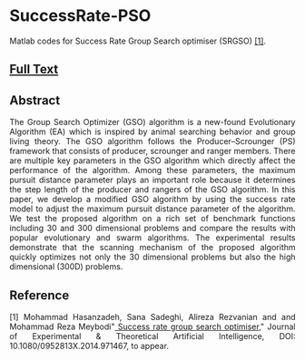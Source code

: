 # SuccessRate-PSO
<p align="justify"> Matlab codes for Success Rate Group Search optimiser (SRGSO) <a href="http://www.tandfonline.com/doi/full/10.1080/0952813X.2014.971467"  target="_blank">[1]</a>. </p>
<h2><a href="cs.pitt.edu/~hasanzadeh/files/papers/2016-TANDF-SRGSO.pdf" target="_blank">Full Text</a></h2>
<h2><a id="abstract" class="anchor" href="#abstract" aria-hidden="true"><span class="octicon octicon-link"></span></a>Abstract</h2>

<p align="justify"> The Group Search Optimizer (GSO) algorithm is a new-found Evolutionary Algorithm (EA) which is inspired by animal searching behavior and group living theory. The GSO algorithm follows the Producer–Scrounger (PS) framework that consists of producer, scrounger and ranger members. There are multiple key parameters in the GSO algorithm which directly affect the performance of the algorithm. Among these parameters, the maximum pursuit distance parameter plays an important role because it determines the step length of the producer and rangers of the GSO algorithm. In this paper, we develop a modified GSO algorithm by using the success rate model to adjust the maximum pursuit distance parameter of the algorithm. We test the proposed algorithm on a rich set of benchmark functions including 30 and 300 dimensional problems and compare the results with popular evolutionary and swarm algorithms.  The experimental results demonstrate that the scanning mechanism of the proposed algorithm quickly optimizes not only the 30 dimensional problems but also the high dimensional (300D) problems. </p>

<h2><a id="reference" class="anchor" href="#reference" aria-hidden="true"><span class="octicon octicon-link"></span></a>Reference</h2>


<p align="justify"> [1] Mohammad Hasanzadeh, Sana Sadeghi, Alireza Rezvanian and and Mohammad Reza Meybodi"<a href="http://www.tandfonline.com/doi/full/10.1080/0952813X.2014.971467"  target="_blank"> Success rate group search optimiser</a>," Journal of Experimental & Theoretical Artificial Intelligence, DOI: 10.1080/0952813X.2014.971467, to appear.</p>


